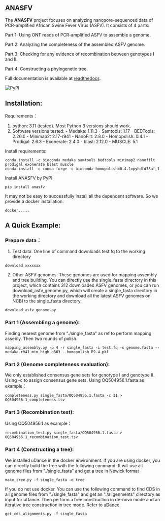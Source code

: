 ## ANASFV
The **ANASFV** project focuses on analyzing nanopore-sequenced data of PCR-amplified African Swine Fever Virus (ASFV). It consists of 4 parts:

Part 1: Using ONT reads of PCR-amplified ASFV to assemble a genome.

Part 2: Analyzing the completeness of the assembled ASFV genome.

Part 3: Checking for any evidence of recombination between genotypes I and II.

Part 4: Constructing a phylogenetic tree.

Full documentation is available at [readthedocs](https://anasfv.readthedocs.io/en/latest/).


<a href="https://pypi.python.org/pypi/anasfv" rel="pypi">![PyPI](https://img.shields.io/pypi/v/anasfv?color=green) </a>


## Installation:

Requirements：
1. python: 3.11 (tested). Most Python 3 versions should work.
2. Software versions tested:
	 \- Medaka: 1.11.3
 	 \- Samtools: 1.17
  	 \- BEDTools: 2.26.0
  	 \- Minimap2: 2.17-r941
  	 \- NanoFilt: 2.8.0
  	 \- Homopolish: 0.4.1
  	 \- Prodigal: 2.6.3
  	 \- Exonerate: 2.4.0
  	 \- blast: 2.12.0
  	 \- MUSCLE: 5.1

  	 
 
Install requirements:
```
conda install -c bioconda medaka samtools bedtools minimap2 nanofilt prodigal exonerate blast muscle
conda install -c conda-forge -c bioconda homopolish=0.4.1=pyhdfd78af_1
```
Install ANASFV by PyPI:
```
pip install anasfv
```

It may not be easy to successfully install all the dependent software. So we provide a docker installation:
```
docker.....
```

## A Quick Example:
### Prepare data：
1. Test data: One line of command downloads test.fq to the working directory
```
download xxxxxxx
```
2. Other ASFV genomes. These genomes are used for mapping assembly and tree building. You can directly use the single_fasta directory in this project, which contains 312 downloaded ASFV genomes, or you can run download_asfv_genome.py, which will create a single_fasta directory in the working directory and download all the latest ASFV genomes on NCBI to the single_fasta directory.
```
download_asfv_genome.py
```
### Part 1 (Assembling a genome):
Finding nearest genome from "./single_fasta" as ref to perform mapping assebly. Then two rounds of polish.
```
mapping_assembly.py -p 4 -r single_fasta -i test.fq -o genome.fasta --medaka r941_min_high_g303 --homopolish R9.4.pkl 
```
### Part 2 (Genome completeness evaluation):
We only established consensus gene sets for genotype I and genotype II. Using -c to assign consensus gene sets.
Using OQ504956.1.fasta as example：
```
completeness.py single_fasta/OQ504956.1.fasta -c II > OQ504956.1_completeness.tsv
```
### Part 3 (Recombination test):
Using OQ504956.1 as example：
```
recombination_test.py single_fasta/OQ504956.1.fasta > OQ504956.1_recombination_test.tsv
```
### Part 4 (Constructing a tree):
We installed uDance in the docker environment. If you are using docker, you can directly build the tree with the following command. It will use all genome files from "./single_fasta" and get a tree in Newick format
```
make_tree.py -f single_fasta -o tree
```

If you do not use docker. You can use the following command to find CDS in all genome files from "./single_fasta" and get an "./aligenments" directory as input for uDance. Then perform a tree construction in de-novo mode and an iterative tree construction in tree mode. Refer to [uDance](https://github.com/balabanmetin/uDance)
```
get_cds_alignments.py -f single_fasta
```






